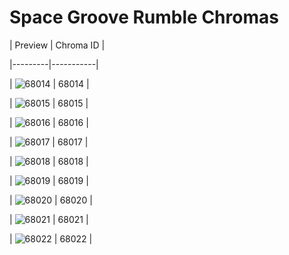 # Space Groove Rumble Chromas


| Preview | Chroma ID |

|---------|-----------|

| ![68014](https://raw.communitydragon.org/latest/plugins/rcp-be-lol-game-data/global/default/v1/champion-chroma-images/68/68014.png) | 68014 |

| ![68015](https://raw.communitydragon.org/latest/plugins/rcp-be-lol-game-data/global/default/v1/champion-chroma-images/68/68015.png) | 68015 |

| ![68016](https://raw.communitydragon.org/latest/plugins/rcp-be-lol-game-data/global/default/v1/champion-chroma-images/68/68016.png) | 68016 |

| ![68017](https://raw.communitydragon.org/latest/plugins/rcp-be-lol-game-data/global/default/v1/champion-chroma-images/68/68017.png) | 68017 |

| ![68018](https://raw.communitydragon.org/latest/plugins/rcp-be-lol-game-data/global/default/v1/champion-chroma-images/68/68018.png) | 68018 |

| ![68019](https://raw.communitydragon.org/latest/plugins/rcp-be-lol-game-data/global/default/v1/champion-chroma-images/68/68019.png) | 68019 |

| ![68020](https://raw.communitydragon.org/latest/plugins/rcp-be-lol-game-data/global/default/v1/champion-chroma-images/68/68020.png) | 68020 |

| ![68021](https://raw.communitydragon.org/latest/plugins/rcp-be-lol-game-data/global/default/v1/champion-chroma-images/68/68021.png) | 68021 |

| ![68022](https://raw.communitydragon.org/latest/plugins/rcp-be-lol-game-data/global/default/v1/champion-chroma-images/68/68022.png) | 68022 |